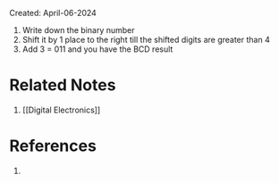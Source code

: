Created: April-06-2024

1. Write down the binary number
2. Shift it by 1 place to the right till the shifted digits are greater than 4
3. Add 3 = 011 and you have the BCD result

# Related Notes

1. [[Digital Electronics]]
# References

1. 
